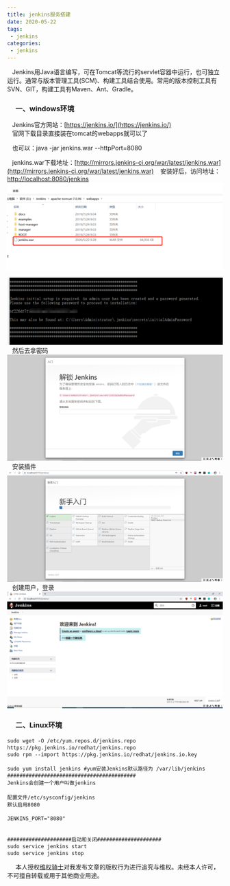 ```yaml
---
title: jenkins服务搭建
date: 2020-05-22
tags:
 - jenkins
categories:
 - jenkins
---
```


&nbsp; &nbsp;Jenkins用Java语言编写，可在Tomcat等流行的servlet容器中运行，也可独立运行。通常与版本管理工具(SCM)、构建工具结合使用。常用的版本控制工具有SVN、GIT，构建工具有Maven、Ant、Gradle。




### &nbsp;&nbsp;&nbsp;&nbsp; 一、windows环境<br/>

&nbsp; &nbsp;Jenkins官方网站：[https://jenkins.io/](https://jenkins.io/)<br/>
&nbsp; &nbsp;官网下载目录直接装在tomcat的webapps就可以了<br/>

&nbsp; &nbsp;也可以：java -jar jenkins.war --httpPort=8080<br/>

&nbsp; &nbsp;jenkins.war下载地址：[http://mirrors.jenkins-ci.org/war/latest/jenkins.war](http://mirrors.jenkins-ci.org/war/latest/jenkins.war)
&nbsp; &nbsp;安装好后，访问地址：[http://localhost:8080/jenkins](http://localhost:8080/jenkins)<br/>
![logo](./1.jpg)  <br>

![logo](./2.png)  <br>
&nbsp; &nbsp;然后去拿密码<br/>
![logo](./3.png)  <br>
&nbsp; &nbsp;安装插件<br/>
![logo](./4.png)  <br>
&nbsp; &nbsp;创建用户，登录<br/>
![logo](./5.png)  <br>

### &nbsp;&nbsp;&nbsp;&nbsp; 二、Linux环境<br/>

```
sudo wget -O /etc/yum.repos.d/jenkins.repo https://pkg.jenkins.io/redhat/jenkins.repo
sudo rpm --import https://pkg.jenkins.io/redhat/jenkins.io.key

sudo yum install jenkins #yum安装Jenkins默认路径为 /var/lib/jenkins
##########################################
Jenkins会创建一个用户叫做jenkins
　
配置文件/etc/sysconfig/jenkins
默认启用8080

JENKINS_PORT="8080"


#####################启动和关闭#####################
sudo service jenkins start
sudo service jenkins stop
```


&nbsp;&nbsp;&nbsp;&nbsp; 本人授权[维权骑士](http://rightknights.com)对我发布文章的版权行为进行追究与维权。未经本人许可，不可擅自转载或用于其他商业用途。



